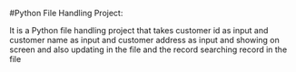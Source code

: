#Python File Handling Project:


It is a Python file handling project that takes customer id as input and customer name as input and customer address as input 
and showing on screen  and also updating in the file and  the record  searching record in the file
